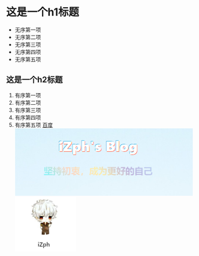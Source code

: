 # 这是一个h1标题
- 无序第一项
- 无序第二项
- 无序第三项
- 无序第四项
- 无序第五项
## 这是一个h2标题
1. 有序第一项
2. 有序第二项
3. 有序第三项
4. 有序第四项
5. 有序第五项
[百度](https://www.baidu.com)
![图片](public/testimages.png)
![图片](public/testlogo.png)